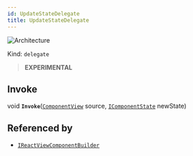 ```yaml
---
id: UpdateStateDelegate
title: UpdateStateDelegate
---
```


![Architecture](https://img.shields.io/badge/architecture-new_only-blue)

Kind: `delegate`

> **EXPERIMENTAL**

## Invoke
void **`Invoke`**([`ComponentView`](ComponentView) source, [`IComponentState`](IComponentState) newState)

## Referenced by
- [`IReactViewComponentBuilder`](IReactViewComponentBuilder)
